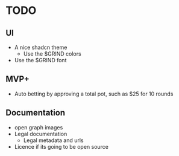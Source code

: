 # TODO

## UI
- A nice shadcn theme
  - Use the $GRIND colors
- Use the $GRIND font

## MVP+
- Auto betting by approving a total pot, such as $25 for 10 rounds

## Documentation
- open graph images
- Legal documentation
  - Legal metadata and urls
- Licence if its going to be open source
